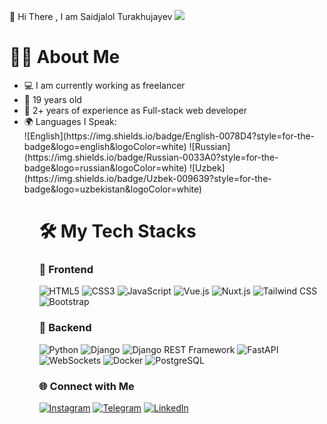👋 Hi There , I am Saidjalol Turakhujayev
![](https://komarev.com/ghpvc/?username=saidjalol1&color=yellow)


<h1>🙋‍♂️ About Me</h1>

<ul>
    <li>💻 I am currently working as freelancer</li>
    <li>📅 19 years old</li>
    <li>💼 2+ years of experience as Full-stack web developer</li>
     <li>🌍 Languages I Speak:
        <br/>
        ![English](https://img.shields.io/badge/English-0078D4?style=for-the-badge&logo=english&logoColor=white)
        ![Russian](https://img.shields.io/badge/Russian-0033A0?style=for-the-badge&logo=russian&logoColor=white)
        ![Uzbek](https://img.shields.io/badge/Uzbek-009639?style=for-the-badge&logo=uzbekistan&logoColor=white)
    </li>
<ul/>

<h1>🛠️ My Tech Stacks</h1>

### 🚀 Frontend
![HTML5](https://img.shields.io/badge/HTML5-E34F26?style=for-the-badge&logo=html5&logoColor=white)
![CSS3](https://img.shields.io/badge/CSS3-1572B6?style=for-the-badge&logo=css3&logoColor=white)
![JavaScript](https://img.shields.io/badge/JavaScript-F7DF1E?style=for-the-badge&logo=javascript&logoColor=black)
![Vue.js](https://img.shields.io/badge/Vue.js-4FC08D?style=for-the-badge&logo=vue.js&logoColor=white)
![Nuxt.js](https://img.shields.io/badge/Nuxt.js-00C58E?style=for-the-badge&logo=nuxt.js&logoColor=white)
![Tailwind CSS](https://img.shields.io/badge/Tailwind_CSS-38B2AC?style=for-the-badge&logo=tailwind-css&logoColor=white)
![Bootstrap](https://img.shields.io/badge/Bootstrap-7952B3?style=for-the-badge&logo=bootstrap&logoColor=white)

### 🚀 Backend
![Python](https://img.shields.io/badge/Python-3776AB?style=for-the-badge&logo=python&logoColor=white)
![Django](https://img.shields.io/badge/Django-092E20?style=for-the-badge&logo=django&logoColor=white)
![Django REST Framework](https://img.shields.io/badge/DRF-ff1709?style=for-the-badge&logo=django&logoColor=white)
![FastAPI](https://img.shields.io/badge/FastAPI-009688?style=for-the-badge&logo=fastapi&logoColor=white)
![WebSockets](https://img.shields.io/badge/WebSockets-35495E?style=for-the-badge&logo=websocket&logoColor=white)
![Docker](https://img.shields.io/badge/Docker-2496ED?style=for-the-badge&logo=docker&logoColor=white)
![PostgreSQL](https://img.shields.io/badge/PostgreSQL-336791?style=for-the-badge&logo=postgresql&logoColor=white)


### 🌐 Connect with Me

[![Instagram](https://img.shields.io/badge/Instagram-E4405F?style=for-the-badge&logo=instagram&logoColor=white)](https://instagram.com/saidjalol0610)
[![Telegram](https://img.shields.io/badge/Telegram-26A5E4?style=for-the-badge&logo=telegram&logoColor=white)](https://t.me/Saidjalol10)
[![LinkedIn](https://img.shields.io/badge/LinkedIn-0A66C2?style=for-the-badge&logo=linkedin&logoColor=white)](https://linkedin.com/in/saidjalol-turakhujayev-00444a2b2)






